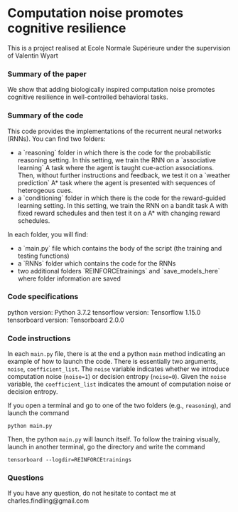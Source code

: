 <h1> Computation noise promotes cognitive resilience </h1>

This is a project realised at Ecole Normale Supérieure under the supervision of Valentin Wyart

<h3> Summary of the paper </h3>

We show that adding biologically inspired computation noise promotes cognitive resilience in well-controlled behavioral tasks.

<h3> Summary of the code </h3>

This code provides the implementations of the recurrent neural networks (RNNs). You can find two folders:
<ul>
	<li> a `reasoning` folder in which there is the code for the probabilistic reasoning setting. In this setting, we train the RNN on a `associative learning` A task where the agent is taught cue-action associations. Then, without further instructions and feedback, we test it on a `weather prediction` A* task where the agent is presented with sequences of heterogeous cues.
	<li> a `conditioning` folder in which there is the code for the reward-guided learning setting. In this setting, we train the RNN on a bandit task A with fixed reward schedules and then test it on a A* with changing reward schedules.
</ul>
In each folder, you will find: 
<ul>
	<li> a `main.py` file which contains the body of the script (the training and testing functions)
	<li> a `RNNs` folder which contains the code for the RNNs
	<li> two additional folders `REINFORCEtrainings` and `save_models_here` where folder information are saved
</ul>

<h3> Code specifications </h3>

python version: Python 3.7.2 
tensorflow version: Tensorflow 1.15.0
tensorboard version: Tensorboard 2.0.0

<h3> Code instructions </h3>

In each `main.py` file, there is at the end a python `main` method indicating an example of how to launch the code. There is essentially two arguments, `noise`, `coefficient_list`. The `noise` variable indicates whether we introduce computation noise (`noise=1`) or decision entropy (`noise=0`). Given the `noise` variable, the `coefficient_list` indicates the amount of computation noise or decision entropy.

If you open a terminal and go to one of the two folders (e.g., `reasoning`), and launch the command
```
python main.py
```
Then, the python `main.py` will launch itself. To follow the training visually, launch in another terminal, go the directory and write the command
```
tensorboard --logdir=REINFORCEtrainings
```

<h3> Questions </h3>
If you have any question, do not hesitate to contact me at charles.findling@gmail.com



